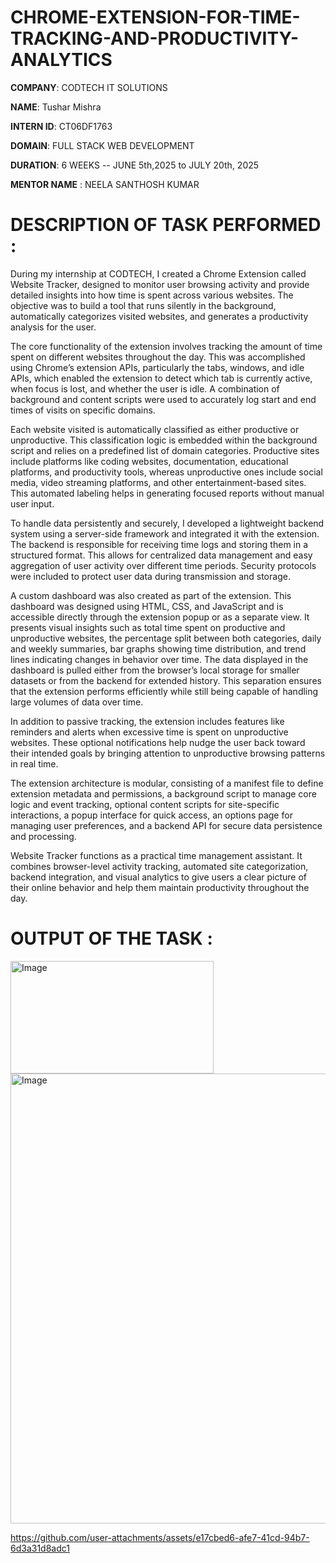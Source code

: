 # CHROME-EXTENSION-FOR-TIME-TRACKING-AND-PRODUCTIVITY-ANALYTICS

**COMPANY**: CODTECH IT SOLUTIONS

**NAME**: Tushar Mishra

**INTERN ID**: CT06DF1763

**DOMAIN**: FULL STACK WEB DEVELOPMENT

**DURATION**: 6 WEEKS -- JUNE 5th,2025 to JULY 20th, 2025

**MENTOR NAME** : NEELA SANTHOSH KUMAR

# DESCRIPTION OF TASK PERFORMED :
During my internship at CODTECH, I created a Chrome Extension called Website Tracker, designed to monitor user browsing activity and provide detailed insights into how time is spent across various websites. The objective was to build a tool that runs silently in the background, automatically categorizes visited websites, and generates a productivity analysis for the user.

The core functionality of the extension involves tracking the amount of time spent on different websites throughout the day. This was accomplished using Chrome’s extension APIs, particularly the tabs, windows, and idle APIs, which enabled the extension to detect which tab is currently active, when focus is lost, and whether the user is idle. A combination of background and content scripts were used to accurately log start and end times of visits on specific domains.

Each website visited is automatically classified as either productive or unproductive. This classification logic is embedded within the background script and relies on a predefined list of domain categories. Productive sites include platforms like coding websites, documentation, educational platforms, and productivity tools, whereas unproductive ones include social media, video streaming platforms, and other entertainment-based sites. This automated labeling helps in generating focused reports without manual user input.

To handle data persistently and securely, I developed a lightweight backend system using a server-side framework and integrated it with the extension. The backend is responsible for receiving time logs and storing them in a structured format. This allows for centralized data management and easy aggregation of user activity over different time periods. Security protocols were included to protect user data during transmission and storage.

A custom dashboard was also created as part of the extension. This dashboard was designed using HTML, CSS, and JavaScript and is accessible directly through the extension popup or as a separate view. It presents visual insights such as total time spent on productive and unproductive websites, the percentage split between both categories, daily and weekly summaries, bar graphs showing time distribution, and trend lines indicating changes in behavior over time. The data displayed in the dashboard is pulled either from the browser’s local storage for smaller datasets or from the backend for extended history. This separation ensures that the extension performs efficiently while still being capable of handling large volumes of data over time.

In addition to passive tracking, the extension includes features like reminders and alerts when excessive time is spent on unproductive websites. These optional notifications help nudge the user back toward their intended goals by bringing attention to unproductive browsing patterns in real time.

The extension architecture is modular, consisting of a manifest file to define extension metadata and permissions, a background script to manage core logic and event tracking, optional content scripts for site-specific interactions, a popup interface for quick access, an options page for managing user preferences, and a backend API for secure data persistence and processing.

Website Tracker functions as a practical time management assistant. It combines browser-level activity tracking, automated site categorization, backend integration, and visual analytics to give users a clear picture of their online behavior and help them maintain productivity throughout the day.

# OUTPUT OF THE TASK :
<img width="325" height="180" alt="Image" src="https://github.com/user-attachments/assets/caf4e330-2c83-47c9-8df5-2c5e65158270" />

<img width="1366" height="720" alt="Image" src="https://github.com/user-attachments/assets/2aacec06-f519-47d8-9dca-401ef62fe2cf" />

https://github.com/user-attachments/assets/e17cbed6-afe7-41cd-94b7-6d3a31d8adc1

